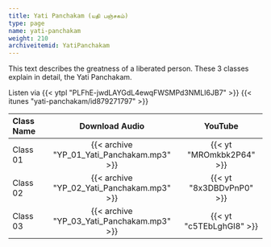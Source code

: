 ```yaml
---
title: Yati Panchakam (யதி பஞ்சகம்)
type: page
name: yati-panchakam
weight: 210
archiveitemid: YatiPanchakam
---
```


This text describes the greatness of a liberated person. These 3 classes explain in detail, the Yati Panchakam.

Listen via {{< ytpl "PLFhE-jwdLAYGdL4ewqFWSMPd3NMLI6JB7" >}} {{< itunes "yati-panchakam/id879271797" >}}

Class Name | Download Audio | YouTube
:---|:---:|:---:
Class 01 | {{< archive "YP_01_Yati_Panchakam.mp3" >}} | {{< yt "MROmkbk2P64" >}}
Class 02 | {{< archive "YP_02_Yati_Panchakam.mp3" >}} | {{< yt "8x3DBDvPnP0" >}}
Class 03 | {{< archive "YP_03_Yati_Panchakam.mp3" >}} | {{< yt "c5TEbLghGI8" >}}